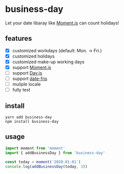 # business-day

Let your date libaray like [Moment.js](https://momentjs.com/) can count holidays! 

## features

- [x] customized workdays (default: Mon. -> Fri.)
- [x] customized holidays 
- [x] customized make-up working days
- [x] support [Moment.js](https://momentjs.com/)
- [ ] support [Day.js](https://day.js.org/)
- [ ] support [date-fns](https://date-fns.org/)
- [ ] muliple locale
- [ ] fully test

## install

```
yarn add business-day
npm install business-day
```

## usage

```js
import moment from 'moment'
import { addBusinessDay } from 'business-day'

const today = moment('2020-01-01')
console.log(addBusinessDay(today, 3))
```

